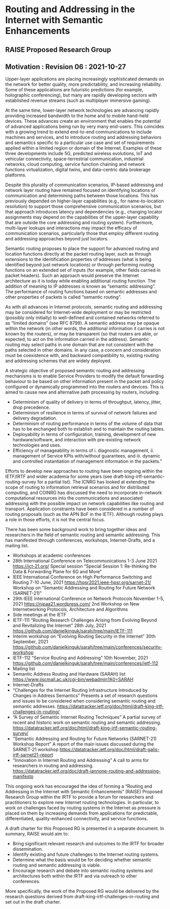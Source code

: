 # Routing and Addressing in the Internet with Semantic Enhancements
## RAISE Proposed Research Group
## Motivation : Revision 06 : 2021-10-27

Upper-layer applications are placing increasingly sophisticated demands on the network for better quality, more predictability, and increasing reliability. Some of these applications are futuristic predictions (for example, holographic conferencing), but many are rapidly developing sectors with established revenue streams (such as multiplayer immersive gaming).

At the same time, lower-layer network technologies are advancing rapidly providing increased bandwidth to the home and to mobile hand-held devices. These advances create an environment that enables the potential of advanced applications being run by very many end-users. This coincides with a growing trend to extend end-to-end communications to include machines and services, and to introduce routing and addressing behaviors and semantics specific to a particular use case and set of requirements applied within a limited region or domain of the Internet. Examples of these three developments include 5G, predicted wireless evolutions, IoT and vehicular connectivity, space-terrestrial communication, industrial networks, cloud computing, service function chaining and network functions virtualization, digital twins, and data-centric data brokerage platforms.

Despite this plurality of communication scenarios, IP-based addressing and network layer routing have remained focused on identifying locations of communication and determining paths between those locations. This has previously depended on higher-layer capabilities (e.g., for name-to-location resolution) to support those comprehensive communication scenarios, but that approach introduces latency and dependencies (e.g., changing locator assignments may depend on the capabilities of the upper-layer capability that are outside the core addressing and routing system). Furthermore, multi-layer lookups and interactions may impact the efficacy of communication scenarios, particularly those that employ different routing and addressing approaches beyond just locators.

Semantic routing proposes to place the support for advanced routing and location functions directly at the packet routing layer, such as through extensions to the identification properties of addresses (what is being identified beyond just network locations) or through performing routing functions on an extended set of inputs (for example, other fields carried in packet headers). Such an approach would preserve the Internet architecture as it is today while enabling additional routing function. The addition of meaning to IP addresses is known as “semantic addressing”. The performance of routing functions based on semantic addresses and other properties of packets is called “semantic routing”. 

As with all advances in Internet protocols, semantic routing and addressing may be considered for Internet-wide deployment or may be restricted (possibly only initially) to well-defined and contained networks referred to as “limited domains” (see RFC 8799). A semantic address may be opaque within the network (in other words, the additional information it carries is not known by the routers), or may be transparent (so that routers are able, or expected, to act on the information carried in the address). Semantic routing may select paths in one domain that are not consistent with the paths selected in other domains. In any case, a concern and consideration must be coexistence with, and backward compatibility to, existing routing and addressing schemes that are widely deployed.

A strategic objective of proposed semantic routing and addressing mechanisms is to enable Service Providers to modify the default forwarding behaviour to be based on other information present in the packet and policy configured or dynamically programmed into the routers and devices. This is aimed to cause new and alternative path processing by routers, including:

*	Determinism of quality of delivery in terms of throughput, latency, jitter, drop precedence. 
*	Determinism of resilience in terms of survival of network failures and delivery degradation.
*	Determinism of routing performance in terms of the volume of data that has to be exchanged both to establish and to maintain the routing tables.
*	Deployability in terms of configuration, training, development of new hardware/software, and interaction with pre-existing network technologies and uses.
*	Efficiency of manageability in terms of i. diagnostic management, ii. management of Service KPIs with/without guarantees, and iii. dynamic and controlled instantiation of management information in the packets."

Efforts to develop new approaches to routing have been ongoing within the IETF/IRTF and wider academia for some years (see draft-king-irtf-semantic-routing-survey for a partial list). The ICNRG has looked at extending the scope of routing to information retrieval scenarios and for distributed computing, and COINRG has discussed the need to incorporate in-network computational resources into the communications and associated addressing with the possible impact on network capabilities like routing and transport. Application constraints have been considered in a number of routing proposals (such as the APN BoF in the IETF). Although routing plays a role in those efforts, it is not the central focus.

There has been some background work to bring together ideas and researchers in the field of semantic routing and semantic addressing. This has manifested through conferences, workshops, Internet-Drafts, and a mailing list.

*	Workshops at academic conferences
  *	28th International Conference on Telecommunications 
1-3 June 2021
https://ict-21.org/
Special session “Special Session 1: Re-thinking the Data & Forwarding Plane for 6G and More”
  *	IEEE International Conference on High Performance Switching and Routing 
7-10 June, 2021
https://hpsr2021.ieee-hpsr.org/sarnet-21/
Workshop on “Semantic Addressing and Routing for Future Network (SARNET-21)”
  *	29th IEEE International Conference on Network Protocols
November 1-5, 2021
https://nipaa21.wordpress.com/
2nd Workshop on New Internetworking Protocols, Architecture and Algorithms
*	Side meetings at the IETF
  * IETF-111 “Routing Research Challenges Arising from Evolving Beyond and Revitalizing the Internet”
28th July, 2021
https://github.com/danielkinguk/sarah/tree/main/IETF-111
  *	Interim workshop on “Evolving Routing Security in the Internet”
30th September, 2021
https://github.com/danielkinguk/sarah/tree/main/conferences/security-workshop
  * IETF-112 “Service Routing and Addressing”
10th November, 2021
https://github.com/danielkinguk/sarah/tree/main/conferences/ietf-112
*	Mailing list
  * Semantic Address Routing and Hardware (SARAH) list
https://www.jiscmail.ac.uk/cgi-bin/webadmin?A0=SARAH
*	Internet-Drafts
  *	“Challenges for the Internet Routing Infrastructure Introduced by Changes in Address Semantics”
Presents a set of research questions and issues to be considered when considering semantic routing and semantic addresses.
https://datatracker.ietf.org/doc/html/draft-king-irtf-challenges-in-routing/
  *	“A Survey of Semantic Internet Routing Techniques”
A partial survey of recent and historic work on semantic routing and semantic addressing.
https://datatracker.ietf.org/doc/html/draft-king-irtf-semantic-routing-survey/
  *	“Semantic Addressing and Routing for Future Networks (SARNET-21) Workshop Report”
A report of the main issues discussed during the SARNET-21 workshop
https://datatracker.ietf.org/doc/html/draft-galis-irtf-sarnet21-report
  *	“Innovation in Internet Routing and Addressing”
A call to arms for researchers in routing and addressing.
https://datatracker.ietf.org/doc/draft-iannone-routing-and-addressing-manifesto

This ongoing work has encouraged the idea of forming a “Routing and Addressing in the Internet with Semantic Enhancements” (RAISE) Proposed Research Group within the IRTF to provide a forum for researchers and practitioners to explore new Internet routing technologies. In particular, to work on challenges faced by routing systems in the Internet as pressure is placed on them by increasing demands from applications for predictable, differentiated, quality-enhanced connectivity, and service functions.

A draft charter for this Proposed RG is presented in a separate document. In summary, RAISE would aim to:
*	Bring significant relevant research and outcomes to the IRTF for broader dissemination.
*	Identify existing and future challenges to the Internet routing systems.
*	Determine what the basis would be for deciding whether semantic routing and semantic addressing is viable.
*	Encourage research and debate into semantic routing systems and architectures both within the IRTF and via outreach to other conferences.

More specifically, the work of the Proposed RG would be delivered by the research questions derived from draft-king-irtf-challenges-in-routing and set out in the draft charter. 
